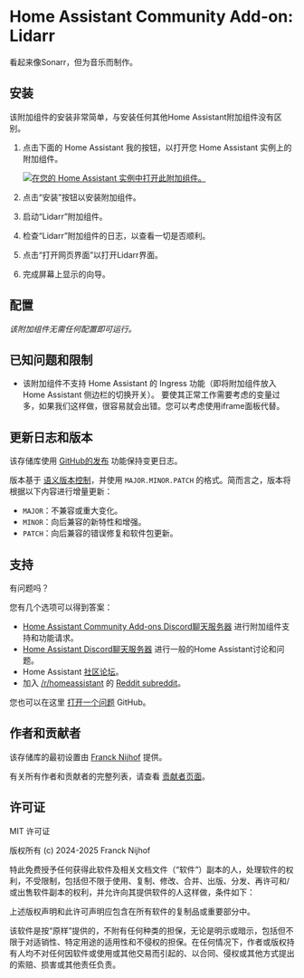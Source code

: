 # Home Assistant Community Add-on: Lidarr

看起来像Sonarr，但为音乐而制作。

## 安装

该附加组件的安装非常简单，与安装任何其他Home Assistant附加组件没有区别。

1. 点击下面的 Home Assistant 我的按钮，以打开您 Home Assistant 实例上的附加组件。

   [![在您的 Home Assistant 实例中打开此附加组件。][addon-badge]][addon]

1. 点击“安装”按钮以安装附加组件。
1. 启动“Lidarr”附加组件。
1. 检查“Lidarr”附加组件的日志，以查看一切是否顺利。
1. 点击“打开网页界面”以打开Lidarr界面。
1. 完成屏幕上显示的向导。

## 配置

_该附加组件无需任何配置即可运行。_

## 已知问题和限制

- 该附加组件不支持 Home Assistant 的 Ingress 功能（即将附加组件放入 Home Assistant 侧边栏的切换开关）。
  要使其正常工作需要考虑的变量过多，如果我们这样做，很容易就会出错。您可以考虑使用iframe面板代替。

## 更新日志和版本

该存储库使用 [GitHub的发布][releases] 功能保持变更日志。

版本基于 [语义版本控制][semver]，并使用 `MAJOR.MINOR.PATCH` 的格式。简而言之，版本将根据以下内容进行增量更新：

- `MAJOR`：不兼容或重大变化。
- `MINOR`：向后兼容的新特性和增强。
- `PATCH`：向后兼容的错误修复和软件包更新。

## 支持

有问题吗？

您有几个选项可以得到答案：

- [Home Assistant Community Add-ons Discord聊天服务器][discord] 进行附加组件支持和功能请求。
- [Home Assistant Discord聊天服务器][discord-ha] 进行一般的Home Assistant讨论和问题。
- Home Assistant [社区论坛][forum]。
- 加入 [/r/homeassistant][reddit] 的 [Reddit subreddit][reddit]。

您也可以在这里 [打开一个问题][issue] GitHub。

## 作者和贡献者

该存储库的最初设置由 [Franck Nijhof][frenck] 提供。

有关所有作者和贡献者的完整列表，请查看 [贡献者页面][contributors]。

## 许可证

MIT 许可证

版权所有 (c) 2024-2025 Franck Nijhof

特此免费授予任何获得此软件及相关文档文件（“软件”）副本的人，处理软件的权利，不受限制，包括但不限于使用、复制、修改、合并、出版、分发、再许可和/或出售软件副本的权利，并允许向其提供软件的人这样做，条件如下：

上述版权声明和此许可声明应包含在所有软件的复制品或重要部分中。

该软件是按“原样”提供的，不附有任何种类的担保，无论是明示或暗示，包括但不限于对适销性、特定用途的适用性和不侵权的担保。在任何情况下，作者或版权持有人均不对任何因软件或使用或其他交易而引起的、以合同、侵权或其他方式提出的索赔、损害或其他责任负责。

[addon-badge]: https://my.home-assistant.io/badges/supervisor_addon.svg
[addon]: https://my.home-assistant.io/redirect/supervisor_addon/?addon=a0d7b954_lidarr&repository_url=https%3A%2F%2Fgithub.com%2Fhassio-addons%2Frepository
[contributors]: https://github.com/hassio-addons/addon-lidarr/graphs/contributors
[discord-ha]: https://discord.gg/c5DvZ4e
[discord]: https://discord.me/hassioaddons
[forum]: https://community.home-assistant.io/t/?u=frenck
[frenck]: https://github.com/frenck
[issue]: https://github.com/hassio-addons/addon-lidarr/issues
[reddit]: https://reddit.com/r/homeassistant
[releases]: https://github.com/hassio-addons/addon-lidarr/releases
[semver]: http://semver.org/spec/v2.0.0.html